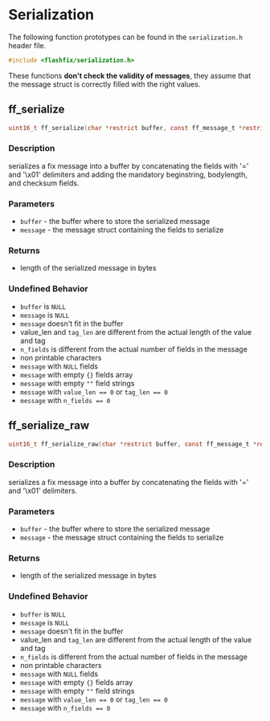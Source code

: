 # Serialization

The following function prototypes can be found in the `serialization.h` header file.

```c
#include <flashfix/serialization.h>
```

These functions **don't check the validity of messages**, they assume that the message struct is correctly filled with the right values.

## ff_serialize

```c
uint16_t ff_serialize(char *restrict buffer, const ff_message_t *restrict message);
```

### Description
serializes a fix message into a buffer by concatenating the fields with '=' and '\x01' delimiters and adding the mandatory beginstring, bodylength, and checksum fields.

### Parameters
  - `buffer` - the buffer where to store the serialized message
  - `message` - the message struct containing the fields to serialize

### Returns
  - length of the serialized message in bytes

### Undefined Behavior
  - `buffer` is `NULL`
  - `message` is `NULL`
  - `message` doesn't fit in the buffer
  - value_len and `tag_len` are different from the actual length of the value and tag
  - `n_fields` is different from the actual number of fields in the message
  - non printable characters
  - `message` with `NULL` fields
  - `message` with empty `{}` fields array
  - `message` with empty `""` field strings 
  - `message` with `value_len == 0` or `tag_len == 0`
  - `message` with `n_fields == 0`

## ff_serialize_raw

```c
uint16_t ff_serialize_raw(char *restrict buffer, const ff_message_t *restrict message);
```

### Description
serializes a fix message into a buffer by concatenating the fields with '=' and '\x01' delimiters.

### Parameters
  - `buffer` - the buffer where to store the serialized message
  - `message` - the message struct containing the fields to serialize

### Returns
  - length of the serialized message in bytes

### Undefined Behavior
  - `buffer` is `NULL`
  - `message` is `NULL`
  - `message` doesn't fit in the buffer
  - value_len and `tag_len` are different from the actual length of the value and tag
  - `n_fields` is different from the actual number of fields in the message
  - non printable characters
  - `message` with `NULL` fields
  - `message` with empty `{}` fields array
  - `message` with empty `""` field strings 
  - `message` with `value_len == 0` or `tag_len == 0`
  - `message` with `n_fields == 0`